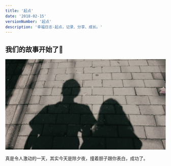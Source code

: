 ```yaml
---
title: '起点'
date: '2018-02-15'
versionNumber: '起点'
description: '幸福日志-起点，记录、分享、成长。'
---
```


## 我们的故事开始了🐣

![IMG_1](../../assets/IMG_1.webp)

真是令人激动的一天，其实今天是除夕夜，撞着胆子跟你表白，成功了。
